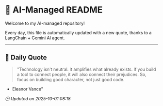 # 🧠 AI-Managed README

Welcome to my AI-managed repository!

Every day, this file is automatically updated with a new quote, thanks to a LangChain + Gemini AI agent.

---

## 📅 Daily Quote

> "Technology isn't neutral.
It amplifies what already exists.
If you build a tool to connect people,
it will also connect their prejudices.
So, focus on building good character, not just good code.
- Eleanor Vance"

*🕒 Updated on 2025-10-01 08:18*